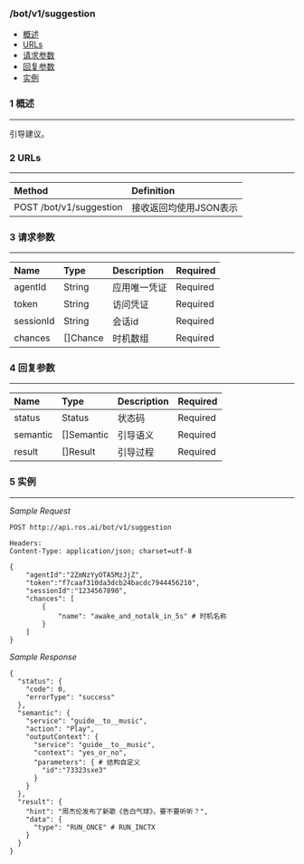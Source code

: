 ### /bot/v1/suggestion

* [概述](#1-概述)
* [URLs](#2-URLs)
* [请求参数](#3-请求参数)
* [回复参数](#4-回复参数)
* [实例](#5-实例)

### 1 概述

---

引导建议。

### 2 URLs

---

| Method | Definition |
| :--- | :--- |
| POST /bot/v1/suggestion | 接收返回均使用JSON表示 |


### 3 请求参数

---

| Name | Type | Description | Required |
| :--- | :--- | :--- | :--- |
| agentId | String | 应用唯一凭证 | Required |
| token | String | 访问凭证 | Required |
| sessionId | String | 会话id | Required |
| chances | []Chance | 时机数组 | Required |

### 4 回复参数

---

| Name | Type | Description | Required |
| :--- | :--- | :--- | :--- |
| status | Status | 状态码 | Required |
| semantic | []Semantic | 引导语义 | Required |
| result | []Result | 引导过程 | Required |

### 5 实例

---

_Sample Request_

```
POST http://api.ros.ai/bot/v1/suggestion

Headers:
Content-Type: application/json; charset=utf-8

{
    "agentId":"2ZmNzYyOTA5MzJjZ",
    "token":"f7caaf310da3dcb24bacdc7944456210",
    "sessionId":"1234567890",
    "chances": [
        {
            "name": "awake_and_notalk_in_5s" # 时机名称
        }
    ]
}
```

_Sample Response_

```
{
  "status": {
    "code": 0,
    "errorType": "success"
  },
  "semantic": {
    "service": "guide__to__music",
    "action": "Play",
    "outputContext": {
	  "service": "guide__to__music",
	  "context": "yes_or_no",
	  "parameters": { # 结构自定义
		"id":"73323sxe3"
      }
	}
  },
  "result": {
    "hint": "周杰伦发布了新歌《告白气球》，要不要听听？",
    "data": {
      "type": "RUN_ONCE" # RUN_INCTX
    }
  }
}
```


